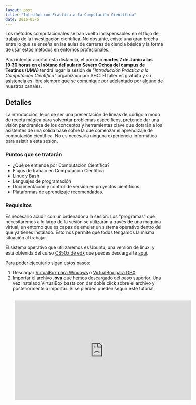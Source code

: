 ```yaml
---
layout: post
title: "Introducción Práctica a la Computación Científica"
date: 2016-05-5
---
```


Los métodos computacionales se han vuelto indispensables en el flujo de trabajo de la investigación científica. No obstante, existe una gran brecha entre lo que se enseña en las aulas de carreras de ciencia básica y la forma de usar estos métodos en entornos profesionales.

Para intentar acortar esta distancia, el próximo **martes 7 de Junio a las 19:30 horas en el sótano del aulario Severo Ochoa del campus de Teatinos (UMA)** tendrá lugar la sesión de *"Introducción Práctica a la Computación Científica"* organizado por SHC. El taller es gratuito y su asistencia es libre siempre que se comunique por adelantado por alguno de nuestros canales.

## Detalles

La introducción, lejos de ser una presentación de líneas de código a modo de receta mágica para solventar problemas específicos, pretende dar una visión panóramica de los conceptos y herramientas clave que dotarán a los asistentes de una solida base sobre la que comenzar el aprendizaje de computación científica. No es necesaria ninguna experiencia informática para asistir a esta sesión.

### Puntos que se tratarán

- ¿Qué se entiende por Computación Científica?
- Flujos de trabajo en Computación Científica
- Linux y Bash
- Lenguajes de programación
- Documentación y control de versión en proyectos científicos.
- Plataformas de aprendizaje recomendadas.

### Requisitos

Es necesario acudir con un ordenador a la sesión. Los "programas" que necesitaremos a lo largo de la sesión se utilizarán a través de una maquina virtual, un entorno que es capaz de emular un sistema operativo dentro del que ya tienes instalado. Esto nos permite que todos tengamos la misma situación al trabajar.

El sistema operativo que utilizaremos es Ubuntu, una versión de linux, y está obtenida del curso [CS50x de edx](https://www.edx.org/course/introduction-computer-science-harvardx-cs50x) que puedes descargarte [aquí](https://mega.nz/#!Cd1wBAbJ!OvA0qCHcszD3EqI_M4c98xdZH_gQ5aJVH0YpNJTPJi0).

Para poder ejecutarlo sigan estos pasos:

1. Descargar [VirtualBox para Windows](http://download.virtualbox.org/virtualbox/5.0.20/VirtualBox-5.0.20-106931-Win.exe) o [VirtualBox para OSX](http://download.virtualbox.org/virtualbox/5.0.20/VirtualBox-5.0.20-106931-OSX.dmg)
2. Importar el archivo **.ova** que hemos descargado del paso superior. Una vez instalado VirtualBox basta con dar doble click sobre el archivo y posteriormente a importar. Si se pierden pueden seguir este tutorial:

<div style="margin: 30px;"><iframe width="560" height="315" src="https://www.youtube.com/embed/Vu64isQS56Y" frameborder="0" allowfullscreen></iframe></div>
